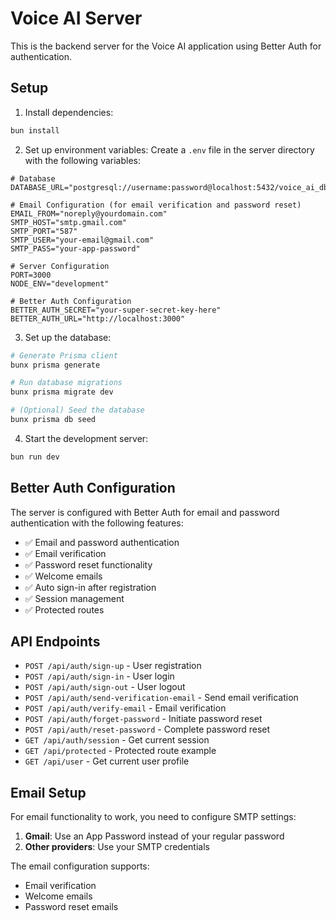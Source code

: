 # Voice AI Server

This is the backend server for the Voice AI application using Better Auth for authentication.

## Setup

1. Install dependencies:

```bash
bun install
```

2. Set up environment variables:
   Create a `.env` file in the server directory with the following variables:

```env
# Database
DATABASE_URL="postgresql://username:password@localhost:5432/voice_ai_db"

# Email Configuration (for email verification and password reset)
EMAIL_FROM="noreply@yourdomain.com"
SMTP_HOST="smtp.gmail.com"
SMTP_PORT="587"
SMTP_USER="your-email@gmail.com"
SMTP_PASS="your-app-password"

# Server Configuration
PORT=3000
NODE_ENV="development"

# Better Auth Configuration
BETTER_AUTH_SECRET="your-super-secret-key-here"
BETTER_AUTH_URL="http://localhost:3000"
```

3. Set up the database:

```bash
# Generate Prisma client
bunx prisma generate

# Run database migrations
bunx prisma migrate dev

# (Optional) Seed the database
bunx prisma db seed
```

4. Start the development server:

```bash
bun run dev
```

## Better Auth Configuration

The server is configured with Better Auth for email and password authentication with the following features:

- ✅ Email and password authentication
- ✅ Email verification
- ✅ Password reset functionality
- ✅ Welcome emails
- ✅ Auto sign-in after registration
- ✅ Session management
- ✅ Protected routes

## API Endpoints

- `POST /api/auth/sign-up` - User registration
- `POST /api/auth/sign-in` - User login
- `POST /api/auth/sign-out` - User logout
- `POST /api/auth/send-verification-email` - Send email verification
- `POST /api/auth/verify-email` - Email verification
- `POST /api/auth/forget-password` - Initiate password reset
- `POST /api/auth/reset-password` - Complete password reset
- `GET /api/auth/session` - Get current session
- `GET /api/protected` - Protected route example
- `GET /api/user` - Get current user profile

## Email Setup

For email functionality to work, you need to configure SMTP settings:

1. **Gmail**: Use an App Password instead of your regular password
2. **Other providers**: Use your SMTP credentials

The email configuration supports:

- Email verification
- Welcome emails
- Password reset emails
